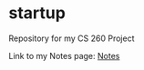 # startup
Repository for my CS 260 Project

Link to my Notes page: [Notes](https://github.com/ejlayton00/startup/blob/main/notes.md)